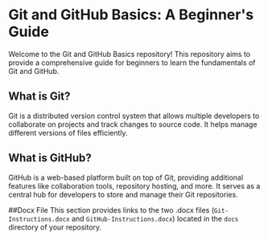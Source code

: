 # Git and GitHub Basics: A Beginner's Guide

Welcome to the Git and GitHub Basics repository!
This repository aims to provide a comprehensive guide for beginners to learn the fundamentals of Git and GitHub.

## What is Git?

Git is a distributed version control system that allows multiple developers to collaborate on projects and track changes to source code. It helps manage different versions of files efficiently.

## What is GitHub?

GitHub is a web-based platform built on top of Git, providing additional features like collaboration tools, repository hosting, and more. It serves as a central hub for developers to store and manage their Git repositories.

##Docx File
This section provides links to the two .docx files (`Git-Instructions.docx` and `GitHub-Instructions.docx`) located in the `docs` directory of your repository. 
